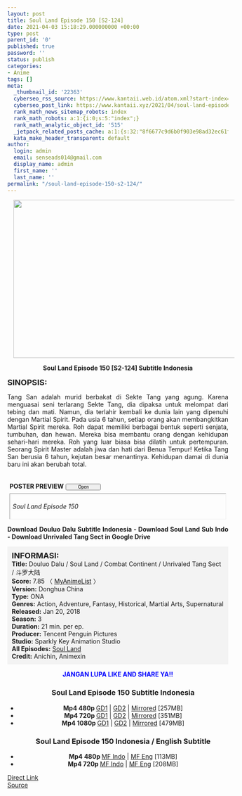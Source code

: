 ```yaml
---
layout: post
title: Soul Land Episode 150 [S2-124]
date: 2021-04-03 15:18:29.000000000 +00:00
type: post
parent_id: '0'
published: true
password: ''
status: publish
categories:
- Anime
tags: []
meta:
  _thumbnail_id: '22363'
  cyberseo_rss_source: https://www.kantaii.web.id/atom.xml?start-index=1&max-results=150
  cyberseo_post_link: https://www.kantaii.xyz/2021/04/soul-land-episode-150-s2-124.html
  rank_math_news_sitemap_robots: index
  rank_math_robots: a:1:{i:0;s:5:"index";}
  rank_math_analytic_object_id: '515'
  _jetpack_related_posts_cache: a:1:{s:32:"8f6677c9d6b0f903e98ad32ec61f8deb";a:2:{s:7:"expires";i:1650284531;s:7:"payload";a:0:{}}}
  kata_make_header_transparent: default
author:
  login: admin
  email: senseads014@gmail.com
  display_name: admin
  first_name: ''
  last_name: ''
permalink: "/soul-land-episode-150-s2-124/"
---
```

<div class="separator" style="clear: both; text-align: center;"><a href="https://1.bp.blogspot.com/-ByXn4o8EIrs/YGiE3PZ9gcI/AAAAAAAAEAA/L5dOBnONsvgsA9gAEGNwnG6Ie27RX5coACLcBGAsYHQ/s1356/Soul%2BLand%2BEp%2B150%2Ba.jpg" style="margin-left: 1em; margin-right: 1em;"><img border="0" data-original-height="764" data-original-width="1356" height="360" src="{{ site.baseurl }}/assets/2021/04/Soul%2BLand%2BEp%2B150%2Ba.jpg" width="640" /></a></div>
<p>
<div style="text-align: center;"><b>Soul Land Episode 150 [S2-124] Subtitle Indonesia</b></p>
</div>
<p><b><span style="font-size: large;">SINOPSIS:</span></b>
<div style="text-align: justify;">Tang San adalah murid berbakat di Sekte Tang yang agung. Karena menguasai seni terlarang Sekte Tang, dia dipaksa untuk melompat dari tebing dan mati. Namun, dia terlahir kembali ke dunia lain yang dipenuhi dengan Martial Spirit. Pada usia 6 tahun, setiap orang akan membangkitkan Martial Spirit mereka. Roh dapat memiliki berbagai bentuk seperti senjata, tumbuhan, dan hewan. Mereka bisa membantu orang dengan kehidupan sehari-hari mereka. Roh yang luar biasa bisa dilatih untuk pertempuran. Seorang Spirit Master adalah jiwa dan hati dari Benua Tempur! Ketika Tang San berusia 6 tahun, kejutan besar menantinya. Kehidupan damai di dunia baru ini akan berubah total.</p>
<p><a name="more"></a>
<div>
<div style="margin: 5px;">
<div class="smallfont" style="margin-bottom: 2px;"><span style="font-weight: bold;"><br />POSTER PREVIEW</span><input onclick="if (this.parentNode.parentNode.getElementsByTagName('div')[1].getElementsByTagName('div')[0].style.display != '') { this.parentNode.parentNode.getElementsByTagName('div')[1].getElementsByTagName('div')[0].style.display = ''; this.innerText = ''; this.value = ' Close..'; } else { this.parentNode.parentNode.getElementsByTagName('div')[1].getElementsByTagName('div')[0].style.display = 'none'; this.innerText = ''; this.value = ' Clik Here'; }" style="font-size: 10px; margin: 5px; padding: 0px; width: 80px;" type="button" value="Open" /></div>
<div class="alt2" style="border: 1px inset; margin: 0px; padding: 6px;">
<div style="display: none;">
<div class="separator" style="clear: both; text-align: center;"><a href="https://1.bp.blogspot.com/-JUFQzngIbLU/YGiE4fRt_vI/AAAAAAAAEAM/WRyfK2Jk1QcIN5gd9lJ6g19gVtpPa1YwQCLcBGAsYHQ/s1358/Soul%2BLand%2BEp%2B150%2Bd.jpg" style="margin-left: 1em; margin-right: 1em;"><img border="0" data-original-height="767" data-original-width="1358" height="362" src="{{ site.baseurl }}/assets/2021/04/Soul%2BLand%2BEp%2B150%2Bd.jpg" width="640" /></a></div>
<p>
<div class="separator" style="clear: both; text-align: center;"><a href="https://1.bp.blogspot.com/-d4YZfvEw8yc/YGiE3Vb6XBI/AAAAAAAAEAI/Ocu-onaqLyMC_NjRLceNYpZNU5C1FVASgCLcBGAsYHQ/s1357/Soul%2BLand%2BEp%2B150%2Bc.jpg" style="margin-left: 1em; margin-right: 1em;"><img border="0" data-original-height="763" data-original-width="1357" height="360" src="{{ site.baseurl }}/assets/2021/04/Soul%2BLand%2BEp%2B150%2Bc.jpg" width="640" /></a></div>
<p>
<div class="separator" style="clear: both; text-align: center;"><a href="https://1.bp.blogspot.com/-B5SiyiwhKWk/YGiE3Yj-AfI/AAAAAAAAEAE/1RwDWYEveMQn3-UAhrlz5CzpKIfvYuTAQCLcBGAsYHQ/s1357/Soul%2BLand%2BEp%2B150%2Bb.jpg" style="margin-left: 1em; margin-right: 1em;"><img border="0" data-original-height="767" data-original-width="1357" height="362" src="{{ site.baseurl }}/assets/2021/04/Soul%2BLand%2BEp%2B150%2Bb.jpg" width="640" /></a></div>
<p>
<div class="separator" style="clear: both; text-align: center;"><a href="https://1.bp.blogspot.com/-ByXn4o8EIrs/YGiE3PZ9gcI/AAAAAAAAEAA/L5dOBnONsvgsA9gAEGNwnG6Ie27RX5coACLcBGAsYHQ/s1356/Soul%2BLand%2BEp%2B150%2Ba.jpg" style="margin-left: 1em; margin-right: 1em;"><img border="0" data-original-height="764" data-original-width="1356" height="360" src="{{ site.baseurl }}/assets/2021/04/Soul%2BLand%2BEp%2B150%2Ba.jpg" width="640" /></a></div>
</div>
<p><em>Soul Land Episode 150</em></div>
</div>
</div>
<p> <b>Download Douluo Dalu Subtitle Indonesia - Download Soul Land Sub Indo - Download Unrivaled Tang Sect in Google Drive</b></div>
<p>
<div style="background-color: #f3f3f3; padding: 10px; text-align: left;"><b><span style="font-size: large;">INFORMASI:</span></b><br /><b>Title:</b> Douluo Dalu / Soul Land / Combat Continent / Unrivaled Tang Sect / 斗罗大陆<br /><b>Score:</b> 7.85 〈 <a href="https://myanimelist.net/anime/37150/Douluo_Dalu" target="_blank" rel="noopener">MyAnimeList</a> 〉<br /><b>Version:</b> Donghua China<br /><b>Type:</b> ONA<br /><b>Genres:</b> Action, Adventure, Fantasy, Historical, Martial Arts, Supernatural<br /><b>Released:</b> Jan 20, 2018<br /><b>Season:</b> 3<br /><b>Duration:</b> 21 min. per ep.<br /><b>Producer:</b> Tencent Penguin Pictures<br /><b>Studio:</b> Sparkly Key Animation Studio<br /><b>All Episodes:</b> <a href="http://www.kantaii.web.id/2018/02/soul-land-douluo-dalu.html" target="_blank" rel="noopener">Soul Land</a><br /><b>Credit:</b> Anichin, Animexin</div>
<p>
<div style="text-align: center;"><b><span style="color: blue;">JANGAN LUPA LIKE AND SHARE YA!!</span></b>
<div class="dl">
<ul />
<h3 style="text-align: center;">Soul Land Episode 150 Subtitle Indonesia</h3>
<li style="text-align: center;"><b>Mp4 480p </b><a href="https://onsafelink.com/m/4bOaw" target="_blank" rel="noopener">GD1</a> | <a href="https://semawur.com/XiTHwC7" target="_blank" rel="noopener">GD2</a> | <a href="https://apk.miuiku.com/5Sie6XGn3S" target="_blank" rel="noopener">Mirrored</a> [257MB]</li>
<li style="text-align: center;"><b>Mp4 720p </b><a href="https://onsafelink.com/m/2Mvm33D" target="_blank" rel="noopener">GD1</a> | <a href="https://semawur.com/CWBMIEOMewD" target="_blank" rel="noopener">GD2</a> | <a href="https://apk.miuiku.com/0dz7WeiXh" target="_blank" rel="noopener">Mirrored</a> [351MB]</li>
<li style="text-align: center;"><b>Mp4 1080p </b><a href="https://onsafelink.com/m/b100m8X" target="_blank" rel="noopener">GD1</a> | <a href="https://semawur.com/l2bMV17R" target="_blank" rel="noopener">GD2</a> | <a href="https://apk.miuiku.com/3jkDrHT7K" target="_blank" rel="noopener">Mirrored</a> [479MB]</li>
</div>
<div class="dl">
<ul />
<h3 style="text-align: center;">Soul Land Episode 150 Indonesia / English Subtitle</h3>
<li style="text-align: center;"><b>Mp4 480p </b><a href="https://onsafelink.com/m/OcWq9Su8" target="_blank" rel="noopener">MF Indo</a> | <a href="https://semawur.com/Xn4EEt5ttNA" target="_blank" rel="noopener">MF Eng</a> [113MB]</li>
<li style="text-align: center;"><b>Mp4 720p </b><a href="https://onsafelink.com/m/5h1hDBI" target="_blank" rel="noopener">MF Indo</a> | <a href="https://semawur.com/eCDN8Kh4" target="_blank" rel="noopener">MF Eng</a> [208MB]</li>
</div></div>
<link rel="stylesheet" href="https://cdnjs.cloudflare.com/ajax/libs/font-awesome/4.7.0/css/font-awesome.min.css" />
<div class="divbtn"> <a href="https://handymansurrender.com/fihup8buzv?key=94550f7ce39444073321dde3b8782f97" class="btn"><i class="fa fa-download"></i> Direct Link</a> <br /><a href="https://www.kantaii.xyz/2021/04/soul-land-episode-150-s2-124.html">Source</a> </div>
